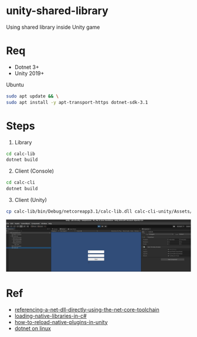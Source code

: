 # unity-shared-library

Using shared library inside Unity game

# Req

* Dotnet 3+
* Unity 2019+


Ubuntu

```bash
sudo apt update && \
sudo apt install -y apt-transport-https dotnet-sdk-3.1
```

# Steps

1. Library

```bash
cd calc-lib
dotnet build
```

2. Client (Console)

```bash
cd calc-cli
dotnet build
```

3. Client (Unity)

```bash
cp calc-lib/bin/Debug/netcoreapp3.1/calc-lib.dll calc-cli-unity/Assets/Plugins
```

![](unity-play.png)


# Ref

* [referencing-a-net-dll-directly-using-the-net-core-toolchain](https://medium.com/@tonerdo/referencing-a-net-dll-directly-using-the-net-core-toolchain-16f0af46a4dc)
* [loading-native-libraries-in-c#](https://dev.to/jeikabu/loading-native-libraries-in-c-fh6)
* [how-to-reload-native-plugins-in-unity](https://www.forrestthewoods.com/blog/how-to-reload-native-plugins-in-unity/)
* [dotnet on linux](https://docs.microsoft.com/en-us/dotnet/core/install/linux-ubuntu)